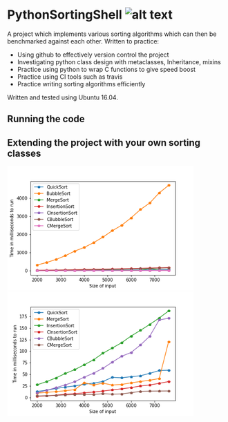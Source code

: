 # PythonSortingShell ![alt text](https://travis-ci.org/DavidLSmyth/PythonSortingShell.svg?branch=master)
A project which implements various sorting algorithms which can then be benchmarked against each other. Written to practice: 

* Using github to effectively version control the project
* Investigating python class design with metaclasses, Inheritance, mixins
* Practice using python to wrap C functions to give speed boost
* Practice using CI tools such as travis
* Practice writing sorting algorithms efficiently

Written and tested using Ubuntu 16.04.

## Running the code


## Extending the project with your own sorting classes


![alt text](https://github.com/DavidLSmyth/PythonSortingShell/blob/master/demo.png)
![alt text](https://github.com/DavidLSmyth/PythonSortingShell/blob/master/demo1.png)
